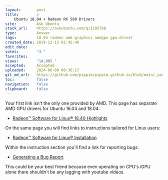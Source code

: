 ```yaml
---
layout:       post
title:        >
    Ubuntu 18.04 + Radeon RX 580 Drivers
site:         Ask Ubuntu
stack_url:    https://askubuntu.com/q/1195788
type:         Answer
tags:         18.04 radeon amd-graphics amdgpu gpu-driver
created_date: 2019-12-13 01:45:46
edit_date:    
votes:        "3 "
favorites:    
views:        "14,005 "
accepted:     Accepted
uploaded:     2024-06-09 08:36:17
git_md_url:   https://github.com/pippim/pippim.github.io/blob/main/_posts/2019/2019-12-13-Ubuntu-18.04-_-Radeon-RX-580-Drivers.md
toc:          false
navigation:   false
clipboard:    false
---
```


Your first link isn't the only one provided by AMD. This page has separate AMD GPU drivers for Ubuntu 16.04 and 18.04:

- [Radeon™ Software for Linux® 18.40 Highlights][1]

On the same page you will find links to instructions tailored for Linux users:

- [Radeon™ Software for Linux® Installation][2]

Within the instruction section you'll find a link for reporting bugs:

- [Generating a Bug Report][3]

This could be your best friend because even operating on CPU's iGPU alone there shouldn't be any lagging with youtube videos.


  [1]: https://www.amd.com/en/support/kb/release-notes/rn-prorad-lin-18-40
  [2]: https://amdgpu-install.readthedocs.io/en/latest/
  [3]: https://amdgpu-install.readthedocs.io/en/latest/install-bugrep.html
